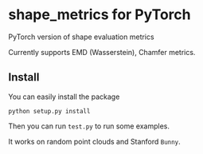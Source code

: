 # shape_metrics for PyTorch
PyTorch version of shape evaluation metrics

Currently supports EMD (Wasserstein), Chamfer metrics. 

## Install

You can easily install the package
```
python setup.py install
```

Then you can run `test.py` to run some examples. 

It works on random point clouds and Stanford `Bunny`.
  
